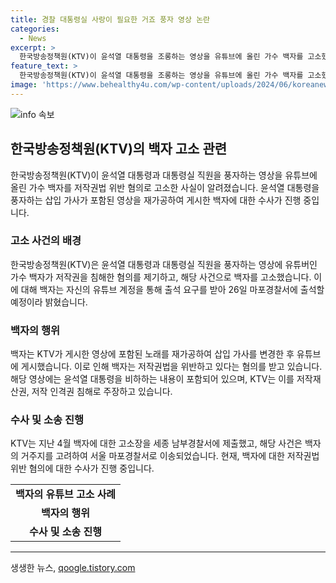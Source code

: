 ```yaml
---
title: 경찰 대통령실 사랑이 필요한 거죠 풍자 영상 논란
categories:
  - News
excerpt: >
  한국방송정책원(KTV)이 윤석열 대통령을 조롱하는 영상을 유튜브에 올린 가수 백자를 고소했고, 백자는 해당 가수로부터 출석 요구를 받아 26일 출석 예정이라 밝혔습니다. 백자는 KTV의 영상에 부른 노래를 풍자하며 가공하여 유튜브에 올린 것으로 알려졌으며, KTV는 저작 재산권 침해를 주장하고 있습니다. 해당 사건은 서울 마포경찰서로 이송됐습니다.
feature_text: >
  한국방송정책원(KTV)이 윤석열 대통령을 조롱하는 영상을 유튜브에 올린 가수 백자를 고소했고, 백자는 해당 가수로부터 출석 요구를 받아 26일 출석 예정이라 밝혔습니다. 백자는 KTV의 영상에 부른 노래를 풍자하며 가공하여 유튜브에 올린 것으로 알려졌으며, KTV는 저작 재산권 침해를 주장하고 있습니다. 해당 사건은 서울 마포경찰서로 이송됐습니다.
image: 'https://www.behealthy4u.com/wp-content/uploads/2024/06/koreanews.jpg'
---
```


<p><img src="https://www.behealthy4u.com/wp-content/uploads/2024/06/koreanews.jpg" alt="info 속보" /></p>

<h2 data-ke-size="size26">한국방송정책원(KTV)의 백자 고소 관련</h2>

<p data-ke-size="size16">한국방송정책원(KTV)이 윤석열 대통령과 대통령실 직원을 풍자하는 영상을 유튜브에 올린 가수 백자를 저작권법 위반 혐의로 고소한 사실이 알려졌습니다. 윤석열 대통령을 풍자하는 삽입 가사가 포함된 영상을 재가공하여 게시한 백자에 대한 수사가 진행 중입니다.</p>

<h3>고소 사건의 배경</h3>

<p data-ke-size="size16">한국방송정책원(KTV)은 윤석열 대통령과 대통령실 직원을 풍자하는 영상에 유튜버인 가수 백자가 저작권을 침해한 혐의를 제기하고, 해당 사건으로 백자를 고소했습니다. 이에 대해 백자는 자신의 유튜브 계정을 통해 출석 요구를 받아 26일 마포경찰서에 출석할 예정이라 밝혔습니다.</p>

<h3>백자의 행위</h3>

<p data-ke-size="size16">백자는 KTV가 게시한 영상에 포함된 노래를 재가공하여 삽입 가사를 변경한 후 유튜브에 게시했습니다. 이로 인해 백자는 저작권법을 위반하고 있다는 혐의를 받고 있습니다. 해당 영상에는 윤석열 대통령을 비하하는 내용이 포함되어 있으며, KTV는 이를 저작재산권, 저작 인격권 침해로 주장하고 있습니다.</p>

<h3>수사 및 소송 진행</h3>

<p data-ke-size="size16">KTV는 지난 4월 백자에 대한 고소장을 세종 남부경찰서에 제출했고, 해당 사건은 백자의 거주지를 고려하여 서울 마포경찰서로 이송되었습니다. 현재, 백자에 대한 저작권법 위반 혐의에 대한 수사가 진행 중입니다.</p>

<table>
    <tr>
        <td style="text-align: center; height: 17px;"><b>백자의 유튜브 고소 사례</b></td>
    </tr>
    <tr>
        <td style="text-align: center; height: 17px;"><b>백자의 행위</b></td>
    </tr>
    <tr>
        <td style="text-align: center; height: 17px;"><b>수사 및 소송 진행</b></td>
    </tr>
</table>

<p><hr></p>
생생한 뉴스, <a href="https://qoogle.tistory.com" rel="dofollow">qoogle.tistory.com</a>


